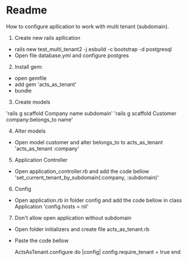 # Readme

How to configure apllication to work with multi tenant (subdomain).

1. Create new rails apllication

- rails new test_multi_tenant2 -j esbuild -c bootstrap -d postgresql
- Open file database.yml and configure postgres

2. Install gem:

- open gemfile
- add gem 'acts_as_tenant'
- bundle

3. Create models

'rails g scaffold Company name subdomain'
'rails g scaffold Customer company:belongs_to name'

4. Alter models

- Open model customer and alter belongs_to to acts_as_tenant
'acts_as_tenant :company'

5. Application Controller

- Open application_controller.rb and add the code bellow
'set_current_tenant_by_subdomain(:company, :subdomain)'

6. Config

- Open application.rb in folder config and add the code bellow in class Application
'config.hosts = nil'

7. Don't allow open application without subdomain

- Open folder initializers and create file acts_as_tenant.rb
- Paste the code bellow

    ActsAsTenant.configure do |config|
        config.require_tenant = true
    end